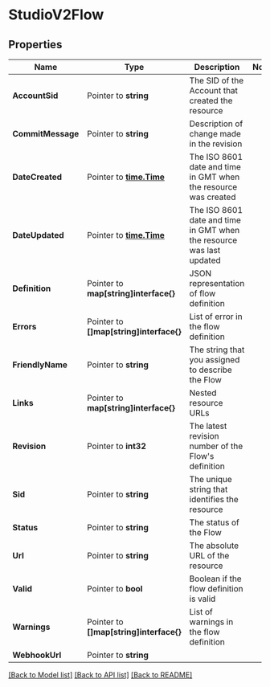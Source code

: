 # StudioV2Flow

## Properties
Name | Type | Description | Notes
------------ | ------------- | ------------- | -------------
**AccountSid** | Pointer to **string** | The SID of the Account that created the resource |
**CommitMessage** | Pointer to **string** | Description of change made in the revision |
**DateCreated** | Pointer to [**time.Time**](time.Time.md) | The ISO 8601 date and time in GMT when the resource was created |
**DateUpdated** | Pointer to [**time.Time**](time.Time.md) | The ISO 8601 date and time in GMT when the resource was last updated |
**Definition** | Pointer to **map[string]interface{}** | JSON representation of flow definition |
**Errors** | Pointer to **[]map[string]interface{}** | List of error in the flow definition |
**FriendlyName** | Pointer to **string** | The string that you assigned to describe the Flow |
**Links** | Pointer to **map[string]interface{}** | Nested resource URLs |
**Revision** | Pointer to **int32** | The latest revision number of the Flow's definition |
**Sid** | Pointer to **string** | The unique string that identifies the resource |
**Status** | Pointer to **string** | The status of the Flow |
**Url** | Pointer to **string** | The absolute URL of the resource |
**Valid** | Pointer to **bool** | Boolean if the flow definition is valid |
**Warnings** | Pointer to **[]map[string]interface{}** | List of warnings in the flow definition |
**WebhookUrl** | Pointer to **string** |  |

[[Back to Model list]](../README.md#documentation-for-models) [[Back to API list]](../README.md#documentation-for-api-endpoints) [[Back to README]](../README.md)


